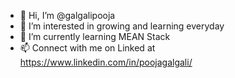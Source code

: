 - 👋 Hi, I’m @galgalipooja
- 👀 I’m interested in growing and learning everyday
- 🌱 I’m currently learning MEAN Stack
- 📫 Connect with me on Linked at https://www.linkedin.com/in/poojagalgali/

<!---
galgalipooja/galgalipooja is a ✨ special ✨ repository because its `README.md` (this file) appears on your GitHub profile.
You can click the Preview link to take a look at your changes.
--->
